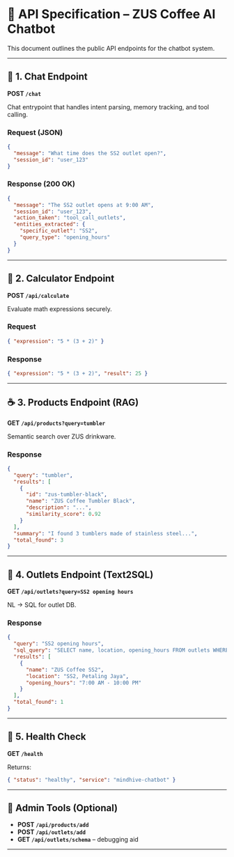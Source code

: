 # 📘 API Specification – ZUS Coffee AI Chatbot

This document outlines the public API endpoints for the chatbot system.

---

## 🧠 1. Chat Endpoint

**POST `/chat`**

Chat entrypoint that handles intent parsing, memory tracking, and tool calling.

### Request (JSON)
```json
{
  "message": "What time does the SS2 outlet open?",
  "session_id": "user_123"
}
```

### Response (200 OK)
```json
{
  "message": "The SS2 outlet opens at 9:00 AM",
  "session_id": "user_123",
  "action_taken": "tool_call_outlets",
  "entities_extracted": {
    "specific_outlet": "SS2",
    "query_type": "opening_hours"
  }
}
```

---

## 🔢 2. Calculator Endpoint

**POST `/api/calculate`**

Evaluate math expressions securely.

### Request
```json
{ "expression": "5 * (3 + 2)" }
```

### Response
```json
{ "expression": "5 * (3 + 2)", "result": 25 }
```

---

## ☕ 3. Products Endpoint (RAG)

**GET `/api/products?query=tumbler`**

Semantic search over ZUS drinkware.

### Response
```json
{
  "query": "tumbler",
  "results": [
    {
      "id": "zus-tumbler-black",
      "name": "ZUS Coffee Tumbler Black",
      "description": "...",
      "similarity_score": 0.92
    }
  ],
  "summary": "I found 3 tumblers made of stainless steel...",
  "total_found": 3
}
```

---

## 📍 4. Outlets Endpoint (Text2SQL)

**GET `/api/outlets?query=SS2 opening hours`**

NL → SQL for outlet DB.

### Response
```json
{
  "query": "SS2 opening hours",
  "sql_query": "SELECT name, location, opening_hours FROM outlets WHERE ...",
  "results": [
    {
      "name": "ZUS Coffee SS2",
      "location": "SS2, Petaling Jaya",
      "opening_hours": "7:00 AM - 10:00 PM"
    }
  ],
  "total_found": 1
}
```

---

## 🧪 5. Health Check

**GET `/health`**

Returns:
```json
{ "status": "healthy", "service": "mindhive-chatbot" }
```

---

## 📂 Admin Tools (Optional)

- **POST `/api/products/add`**
- **POST `/api/outlets/add`**
- **GET `/api/outlets/schema`** – debugging aid

---
